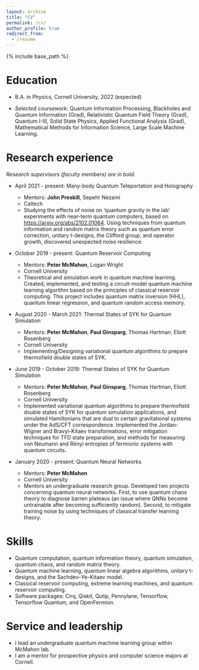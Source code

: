 ```yaml
---
layout: archive
title: "CV"
permalink: /cv/
author_profile: true
redirect_from:
  - /resume
---
```


{% include base_path %}

Education
======
* B.A. in Physics, Cornell University, 2022 (expected)
<!-- * *Minor*: Computer Science, *Concentration*: Mathematics -->
* *Selected coursework*: Quantum Information Processing, Blackholes and Quantum Information (Grad), Relativistic Quantum Field Theory (Grad), Quantum I-III, Solid State Physics, Applied Functional Analysis (Grad), Mathematical Methods for Information Science, Large Scale Machine Learning.

Research experience
======
*Research supervisors (faculty members) are in bold.*
* April 2021 - present: Many-body Quantum Teleportation and Holography
  * Mentors: **John Preskill**, Sepehr Nezami
  * Caltech
  * Studying the effects of noise on ‘quantum gravity in the lab’ experiments with near-term quantum computers, based on https://arxiv.org/abs/2102.01064. Using techniques from quantum information and random matrix theory such as quantum error correction, unitary t-designs, the Clifford group, and operator growth, discovered unexpected noise resilience.

* October 2019 - present: Quantum Reservoir Computing
  * Mentors: **Peter McMahon**, Logan Wright
  * Cornell University
  * Theoretical and simulation work in quantum machine learning. Created, implemented, and testing a circuit-model quantum machine learning algorithm based on the principles of classical reservoir computing. This project includes quantum matrix inversion (HHL), quantum linear regression, and quantum random access memory.

* August 2020 - March 2021: Thermal States of SYK for Quantum Simulation
  * Mentors: **Peter McMahon**, **Paul Ginsparg**, Thomas Hartman, Eliott Rosenberg
  * Cornell University
  * Implementing/Designing variational quantum algorithms to prepare thermofield double states of SYK.
 
* June 2019 - October 2019: Thermal States of SYK for Quantum Simulation
  * Mentors: **Peter McMahon**, **Paul Ginsparg**, Thomas Hartman, Eliott Rosenberg
  * Cornell University
  * Implemented variational quantum algorithms to prepare thermofield double states of SYK for quantum simulation applications, and simulated Hamiltonians that are dual to certain gravitational systems under the AdS/CFT correspondence. Implemented the Jordan-Wigner and Bravyi-Kitaev transformations, error mitigation techniques for TFD state preparation, and methods for measuring von Neumann and Rényi entropies of fermionic systems with quantum circuits.

* January 2020 - present: Quantum Neural Networks
  * Mentors: **Peter McMahon**
  * Cornell University
  * Mentors an undergraduate research group. Developed two projects concerning quantum neural networks. First, to use quantum chaos theory to diagnose barren plateaus (an issue where QNNs become untrainable after becoming sufficiently random). Second, to mitigate training noise by using techniques of classical transfer learning theory.

Skills
======
* Quantum computation, quantum information theory, quantum simulation, quantum chaos, and random matrix theory.
* Quantum machine learning, quantum linear algebra algorithms, unitary t-designs, and the Sachdev–Ye–Kitaev model.
* Classical reservoir computing, extreme learning machines, and quantum reservoir computing.
* Software packages: Cirq, Qiskit, Qutip, Pennylane, Tensorflow, Tensorflow Quantum, and OpenFermion.

<!-- Publications
======
  <ul>{% for post in site.publications %}
    {% include archive-single-cv.html %}
  {% endfor %}</ul>
  
Talks
======
  <ul>{% for post in site.talks %}
    {% include archive-single-talk-cv.html %}
  {% endfor %}</ul>
  
Teaching
======
  <ul>{% for post in site.teaching %}
    {% include archive-single-cv.html %}
  {% endfor %}</ul> -->
  
Service and leadership
======
* I lead an undergraduate quantum machine learning group within McMahon lab.
* I am a mentor for prospective physics and computer science majors at Cornell.
